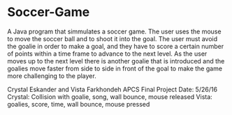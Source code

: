 # Soccer-Game
A Java program that simmulates a soccer game. The user uses the mouse to move the soccer ball and to shoot it into the goal. The user must avoid the goalie in order to make a goal, and they have to score a certain number of points within a time frame to advance to the next level. As the user moves up to the next level there is another goalie that is introduced and the goalies move faster from side to side in front of the goal to make the game more challenging to the player.

Crystal Eskander and Vista Farkhondeh APCS Final Project
Date: 5/26/16 
Crystal: Collision with goalie, song, wall bounce, mouse released
Vista: goalies, score, time, wall bounce, mouse pressed
